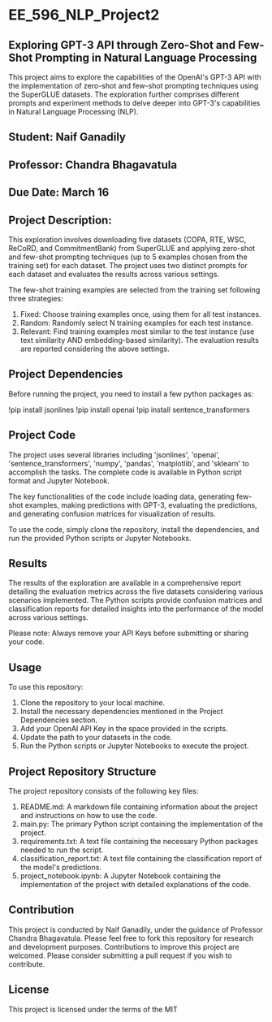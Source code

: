 # EE_596_NLP_Project2
## Exploring GPT-3 API through Zero-Shot and Few-Shot Prompting in Natural Language Processing
This project aims to explore the capabilities of the OpenAI's GPT-3 API with the implementation of zero-shot and few-shot prompting techniques using the SuperGLUE datasets. The exploration further comprises different prompts and experiment methods to delve deeper into GPT-3's capabilities in Natural Language Processing (NLP).

## Student: Naif Ganadily
## Professor: Chandra Bhagavatula
## Due Date: March 16
## Project Description:
This exploration involves downloading five datasets (COPA, RTE, WSC, ReCoRD, and CommitmentBank) from SuperGLUE and applying zero-shot and few-shot prompting techniques (up to 5 examples chosen from the training set) for each dataset. The project uses two distinct prompts for each dataset and evaluates the results across various settings.

The few-shot training examples are selected from the training set following three strategies:

1. Fixed: Choose training examples once, using them for all test instances.
2. Random: Randomly select N training examples for each test instance.
3. Relevant: Find training examples most similar to the test instance (use text similarity AND embedding-based similarity).
The evaluation results are reported considering the above settings.

## Project Dependencies
Before running the project, you need to install a few python packages as:


!pip install jsonlines
!pip install openai
!pip install sentence_transformers

## Project Code
The project uses several libraries including 'jsonlines', 'openai', 'sentence_transformers', 'numpy', 'pandas', 'matplotlib', and 'sklearn' to accomplish the tasks. The complete code is available in Python script format and Jupyter Notebook.

The key functionalities of the code include loading data, generating few-shot examples, making predictions with GPT-3, evaluating the predictions, and generating confusion matrices for visualization of results.

To use the code, simply clone the repository, install the dependencies, and run the provided Python scripts or Jupyter Notebooks.

## Results
The results of the exploration are available in a comprehensive report detailing the evaluation metrics across the five datasets considering various scenarios implemented. The Python scripts provide confusion matrices and classification reports for detailed insights into the performance of the model across various settings.

Please note: Always remove your API Keys before submitting or sharing your code.

## Usage
To use this repository:

1. Clone the repository to your local machine.
2. Install the necessary dependencies mentioned in the Project Dependencies section.
3. Add your OpenAI API Key in the space provided in the scripts.
4. Update the path to your datasets in the code.
5. Run the Python scripts or Jupyter Notebooks to execute the project.

## Project Repository Structure
The project repository consists of the following key files:

1. README.md: A markdown file containing information about the project and instructions on how to use the code.
2. main.py: The primary Python script containing the implementation of the project.
3. requirements.txt: A text file containing the necessary Python packages needed to run the script.
4. classification_report.txt: A text file containing the classification report of the model's predictions.
5. project_notebook.ipynb: A Jupyter Notebook containing the implementation of the project with detailed explanations of the code.

## Contribution
This project is conducted by Naif Ganadily, under the guidance of Professor Chandra Bhagavatula. Please feel free to fork this repository for research and development purposes. Contributions to improve this project are welcomed. Please consider submitting a pull request if you wish to contribute.

## License
This project is licensed under the terms of the MIT

